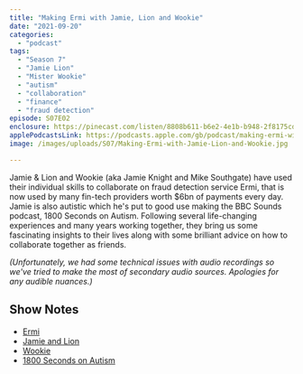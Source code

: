 ```yaml
---
title: "Making Ermi with Jamie, Lion and Wookie"
date: "2021-09-20"
categories: 
  - "podcast"
tags: 
  - "Season 7"
  - "Jamie Lion"
  - "Mister Wookie"
  - "autism"
  - "collaboration"
  - "finance"
  - "fraud detection"
episode: S07E02
enclosure: https://pinecast.com/listen/8808b611-b6e2-4e1b-b948-2f8175cd83e5.mp3
applePodcastsLink: https://podcasts.apple.com/gb/podcast/making-ermi-with-jamie-lion-and-wookie/id1490247567?i=1000587027964
image: /images/uploads/S07/Making-Ermi-with-Jamie-Lion-and-Wookie.jpg

---
```


Jamie & Lion and Wookie (aka Jamie Knight and Mike Southgate) have used their individual skills to collaborate on fraud detection service Ermi, that is now used by many fin-tech providers worth $6bn of payments every day. Jamie is also autistic which he's put to good use making the BBC Sounds podcast, 1800 Seconds on Autism. Following several life-changing experiences and many years working together, they bring us some fascinating insights to their lives along with some brilliant advice on how to collaborate together as friends.

_(Unfortunately, we had some technical issues with audio recordings so we've tried to make the most of secondary audio sources. Apologies for any audible nuances.)_

## Show Notes

- [Ermi](https://ermi.launchaco.com)
- [Jamie and Lion](https://twitter.com/JamieKnight)
- [Wookie](https://twitter.com/MisterWookie)
- [1800 Seconds on Autism](https://www.bbc.co.uk/programmes/p06sdq0x/episodes/downloads)
